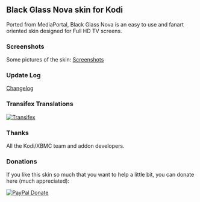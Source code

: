 ## Black Glass Nova skin for Kodi
Ported from MediaPortal, Black Glass Nova is an easy to use and fanart oriented skin designed for Full HD TV screens.

### Screenshots
Some pictures of the skin: [Screenshots](http://forum.xbmc.org/showthread.php?tid=199343)

### Update Log
[Changelog](https://github.com/Tgxcorporation/skin.blackglassnova/blob/master/changelog.txt)

### Transifex Translations
[![Transifex](https://www.transifex.com/projects/p/xbmc-skins/resource/skin-blackglassnova/chart/image_png)](https://www.transifex.com/projects/p/xbmc-skins/resource/skin-blackglassnova/)

### Thanks
All the Kodi/XBMC team and addon developers.

### Donations
If you like this skin so much that you want to help a little bit, you can donate here (much appreciated):

[![PayPal Donate](https://www.paypal.com/en_US/i/btn/x-click-but04.gif)](https://www.paypal.com/cgi-bin/webscr?cmd=_donations&business=BQTJSRCZ8GWHY&lc=US&item_name=Skins%20by%20Tgx%20for%20Kodi%20Entertainment%20Center&item_number=Kodi&currency_code=USD&bn=PP%2dDonationsBF%3abtn_donate_SM%2egif%3aNonHosted)
